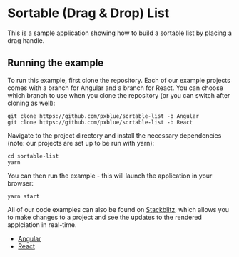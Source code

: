 # Sortable (Drag & Drop) List

This is a sample application showing how to build a sortable list by placing a drag handle.

## Running the example
To run this example, first clone the repository. Each of our example projects comes with a branch for Angular and a branch for React. You can choose which branch to use when you clone the repository (or you can switch after cloning as well):

```
git clone https://github.com/pxblue/sortable-list -b Angular
git clone https://github.com/pxblue/sortable-list -b React
```

Navigate to the project directory and install the necessary dependencies (note: our projects are set up to be run with yarn):

```
cd sortable-list
yarn
```

You can then run the example - this will launch the application in your browser:
```
yarn start
```

All of our code examples can also be found on [Stackblitz](http://www.stackblitz.com/@px-blue), which allows you to make changes to a project and see the updates to the rendered applciation in real-time.
- [Angular](https://stackblitz.com/edit/pxblue-sortable-list-angular)
- [React](https://stackblitz.com/edit/pxblue-sortable-list-react)
